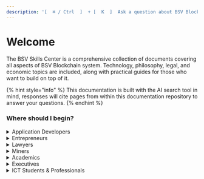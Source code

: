 ```yaml
---
description: '[  ⌘ / Ctrl  ]  + [  K  ]  Ask a question about BSV Blockchain'
---
```


# Welcome

The BSV Skills Center is a comprehensive collection of documents covering all aspects of BSV Blockchain system. Technology, philosophy, legal, and economic topics are included, along with practical guides for those who want to build on top of it.

{% hint style="info" %}
This documentation is built with the AI search tool in mind, responses will cite pages from within this documentation repository to answer your questions.
{% endhint %}

### Where should I begin?

<details>

<summary>Application Developers</summary>

[Demo Catalogue](https://hub.bsvblockchain.org/demos-and-onboardings/demo-solutions/demos)

[Quick Start](intro/quick-start.md)

[Mockchain](guides/local-blockchain-stack/mockchain.md)

[Example Verifying Beef.md](guides/sdks/ts/examples/EXAMPLE_VERIFYING_BEEF.md)

[Academy: BSV Basics - Protocol and Design](https://hub.bsvblockchain.org/bsv-skills-center/~/changes/149/bsv-academy/bsv-basics-protocol-and-design)

[Academy: Hash Functions](https://hub.bsvblockchain.org/bsv-skills-center/~/changes/149/bsv-academy/hash-functions)

[Academy: Merkle Trees](https://hub.bsvblockchain.org/bsv-skills-center/~/changes/149/bsv-academy/merkle-trees)

[Academy: Digital Signatures](https://hub.bsvblockchain.org/bsv-skills-center/~/changes/149/bsv-academy/digital-signatures)

[Academy: Deep Dive into the BSV blockchain](https://hub.bsvblockchain.org/bsv-skills-center/bsv-academy/deep-dive-in-bsv-blockchain)&#x20;

* [Who is the BSV Association](https://hub.bsvblockchain.org/bsv-skills-center/bsv-academy/deep-dive-in-bsv-blockchain/the-bsv-associations-mission-and-impact)
* [Overview of BSV: Stability, Scalability, and Security for Business Success](https://hub.bsvblockchain.org/bsv-skills-center/bsv-academy/deep-dive-in-bsv-blockchain/the-bsv-blockchain-unlock-stability-scalability-and-security-for-business-success)
* [BSV: Network Topology and Teranode Dynamics](https://hub.bsvblockchain.org/bsv-skills-center/bsv-academy/deep-dive-in-bsv-blockchain/bsv-blockchain-network-topology-and-teranode-dynamics)
* [BSV Consensus Model](https://hub.bsvblockchain.org/bsv-skills-center/bsv-academy/deep-dive-in-bsv-blockchain/bsv-blockchain-network-topology-and-teranode-dynamics)
* [Supply Policies and Reward Mechanisms](https://hub.bsvblockchain.org/bsv-skills-center/bsv-academy/deep-dive-in-bsv-blockchain/supply-policies-and-reward-mechanisms)
* [UTXO Model](https://hub.bsvblockchain.org/bsv-skills-center/bsv-academy/deep-dive-in-bsv-blockchain/utxo-model-unlock-transaction-efficiency-and-privacy)
* [Data Storage on BSV](bsv-academy/deep-dive-in-bsv-blockchain/the-hybrid-approach-optimize-data-storage-on-the-bsv-blockchain/data-storage-on-bsv-blockchain.md)
* [Identity on BSV](bsv-academy/deep-dive-in-bsv-blockchain/identity-unlocking-the-power-of-bsv-blockchain/identity-on-the-bsv-blockchain.md)
* [Tokens & Smart Contracts](https://hub.bsvblockchain.org/bsv-skills-center/bsv-academy/deep-dive-in-bsv-blockchain/the-power-of-tokens-and-smart-contracts)
* [Case studies](https://hub.bsvblockchain.org/bsv-skills-center/bsv-academy/deep-dive-in-bsv-blockchain/bsv-case-studies)
* [Intern or Collab on a POC](bsv-academy/deep-dive-in-bsv-blockchain/innovate-and-collaborate-on-the-bsv-blockchain/build-your-project-on-the-bsv-blockchain.md)

</details>

<details>

<summary>Entrepreneurs</summary>

[What Can I do?](what-can-i-do/)

[Demo Catalogue](https://hub.bsvblockchain.org/demos-and-onboardings/demo-solutions/demos)

[The benefits of BSV Blockchain](bsv-skills-center/the-benefits-of-bsv-blockchain.md)

[Event tickets](guides/business-use-cases/event_tickets.md)

[Academy: Introduction to blockchain technology](https://hub.bsvblockchain.org/bsv-skills-center/bsv-academy/introduction-to-blockchain-technology)

[Academy: Deep Dive into the BSV blockchain](https://hub.bsvblockchain.org/bsv-skills-center/bsv-academy/deep-dive-in-bsv-blockchain)&#x20;

* [Who is the BSV Association](https://hub.bsvblockchain.org/bsv-skills-center/bsv-academy/deep-dive-in-bsv-blockchain/the-bsv-associations-mission-and-impact)
* [Overview of BSV: Stability, Scalability, and Security for Business Success](https://hub.bsvblockchain.org/bsv-skills-center/bsv-academy/deep-dive-in-bsv-blockchain/the-bsv-blockchain-unlock-stability-scalability-and-security-for-business-success)

- [Case studies](https://hub.bsvblockchain.org/bsv-skills-center/bsv-academy/deep-dive-in-bsv-blockchain/bsv-case-studies)
- [Collaborate on a POC](bsv-academy/deep-dive-in-bsv-blockchain/innovate-and-collaborate-on-the-bsv-blockchain/build-your-project-on-the-bsv-blockchain.md)



</details>

<details>

<summary>Lawyers</summary>

[Digital Signatures](bsv-skills-center/bsv-protocol-documentation/privacy/digital-signatures.md)

[Academy: Introduction to blockchain technology](https://hub.bsvblockchain.org/bsv-skills-center/bsv-academy/introduction-to-blockchain-technology)

Academy: Identity and Privacy Foundations (coming soon)

[Academy: Deep Dive into the BSV blockchain](https://hub.bsvblockchain.org/bsv-skills-center/bsv-academy/deep-dive-in-bsv-blockchain)&#x20;

* [Who is the BSV Association](https://hub.bsvblockchain.org/bsv-skills-center/bsv-academy/deep-dive-in-bsv-blockchain/the-bsv-associations-mission-and-impact)
* [Overview of BSV: Stability, Scalability, and Security for Business Success](https://hub.bsvblockchain.org/bsv-skills-center/bsv-academy/deep-dive-in-bsv-blockchain/the-bsv-blockchain-unlock-stability-scalability-and-security-for-business-success)

- [Data Storage on BSV](bsv-academy/deep-dive-in-bsv-blockchain/the-hybrid-approach-optimize-data-storage-on-the-bsv-blockchain/data-storage-on-bsv-blockchain.md)
- [Identity on BSV](bsv-academy/deep-dive-in-bsv-blockchain/identity-unlocking-the-power-of-bsv-blockchain/identity-on-the-bsv-blockchain.md)
- [Tokens & Smart Contracts](https://hub.bsvblockchain.org/bsv-skills-center/bsv-academy/deep-dive-in-bsv-blockchain/the-power-of-tokens-and-smart-contracts)
- [Case studies](https://hub.bsvblockchain.org/bsv-skills-center/bsv-academy/deep-dive-in-bsv-blockchain/bsv-case-studies)

</details>

<details>

<summary>Miners</summary>

[SV Node](network-topology/nodes/sv-node/installation/sv-node/)

[Academy: Bitcoin Infrastructure](https://hub.bsvblockchain.org/bsv-skills-center/~/changes/149/bsv-academy/bsv-infrastructure)

[Academy: Deep Dive into the BSV blockchain](https://hub.bsvblockchain.org/bsv-skills-center/bsv-academy/deep-dive-in-bsv-blockchain)&#x20;

* [Who is the BSV Association](https://hub.bsvblockchain.org/bsv-skills-center/bsv-academy/deep-dive-in-bsv-blockchain/the-bsv-associations-mission-and-impact)
* [Overview of BSV: Stability, Scalability, and Security for Business Success](https://hub.bsvblockchain.org/bsv-skills-center/bsv-academy/deep-dive-in-bsv-blockchain/the-bsv-blockchain-unlock-stability-scalability-and-security-for-business-success)

- [BSV: Network Topology and Teranode Dynamics](https://hub.bsvblockchain.org/bsv-skills-center/bsv-academy/deep-dive-in-bsv-blockchain/bsv-blockchain-network-topology-and-teranode-dynamics)
- [BSV Consensus Model](https://hub.bsvblockchain.org/bsv-skills-center/bsv-academy/deep-dive-in-bsv-blockchain/bsv-blockchain-network-topology-and-teranode-dynamics)

* [Data Storage on BSV](bsv-academy/deep-dive-in-bsv-blockchain/the-hybrid-approach-optimize-data-storage-on-the-bsv-blockchain/data-storage-on-bsv-blockchain.md)

- [Tokens & Smart Contracts](https://hub.bsvblockchain.org/bsv-skills-center/bsv-academy/deep-dive-in-bsv-blockchain/the-power-of-tokens-and-smart-contracts)

</details>

<details>

<summary>Academics</summary>

[Academy: Introduction to blockchain technology](https://hub.bsvblockchain.org/bsv-skills-center/bsv-academy/introduction-to-blockchain-technology)

Academy: [Bitcoin as Historical Phenomenon](https://hub.bsvblockchain.org/bsv-skills-center/~/changes/149/bsv-academy/bitcoin-as-historical-phenomenon)

[Academy: Deep Dive into the BSV blockchain](https://hub.bsvblockchain.org/bsv-skills-center/bsv-academy/deep-dive-in-bsv-blockchain)&#x20;

* [Who is the BSV Association](https://hub.bsvblockchain.org/bsv-skills-center/bsv-academy/deep-dive-in-bsv-blockchain/the-bsv-associations-mission-and-impact)
* [Overview of BSV: Stability, Scalability, and Security for Business Success](https://hub.bsvblockchain.org/bsv-skills-center/bsv-academy/deep-dive-in-bsv-blockchain/the-bsv-blockchain-unlock-stability-scalability-and-security-for-business-success)
* [BSV: Network Topology and Teranode Dynamics](https://hub.bsvblockchain.org/bsv-skills-center/bsv-academy/deep-dive-in-bsv-blockchain/bsv-blockchain-network-topology-and-teranode-dynamics)
* [BSV Consensus Model](https://hub.bsvblockchain.org/bsv-skills-center/bsv-academy/deep-dive-in-bsv-blockchain/bsv-blockchain-network-topology-and-teranode-dynamics)
* [Supply Policies and Reward Mechanisms](https://hub.bsvblockchain.org/bsv-skills-center/bsv-academy/deep-dive-in-bsv-blockchain/supply-policies-and-reward-mechanisms)
* [UTXO Model](https://hub.bsvblockchain.org/bsv-skills-center/bsv-academy/deep-dive-in-bsv-blockchain/utxo-model-unlock-transaction-efficiency-and-privacy)
* [Data Storage on BSV](bsv-academy/deep-dive-in-bsv-blockchain/the-hybrid-approach-optimize-data-storage-on-the-bsv-blockchain/data-storage-on-bsv-blockchain.md)
* [Identity on BSV](bsv-academy/deep-dive-in-bsv-blockchain/identity-unlocking-the-power-of-bsv-blockchain/identity-on-the-bsv-blockchain.md)
* [Tokens & Smart Contracts](https://hub.bsvblockchain.org/bsv-skills-center/bsv-academy/deep-dive-in-bsv-blockchain/the-power-of-tokens-and-smart-contracts)
* [Case studies](https://hub.bsvblockchain.org/bsv-skills-center/bsv-academy/deep-dive-in-bsv-blockchain/bsv-case-studies)

Academy: Identity and Privacy Foundations (coming soon)



</details>

<details>

<summary>Executives</summary>

[Demo Catalogue](https://hub.bsvblockchain.org/demos-and-onboardings/demo-solutions/demos)

[Academy: Introduction to blockchain technology](https://hub.bsvblockchain.org/bsv-skills-center/bsv-academy/introduction-to-blockchain-technology)

[Academy: Deep Dive into the BSV blockchain](https://hub.bsvblockchain.org/bsv-skills-center/bsv-academy/deep-dive-in-bsv-blockchain)&#x20;

* [Who is the BSV Association](https://hub.bsvblockchain.org/bsv-skills-center/bsv-academy/deep-dive-in-bsv-blockchain/the-bsv-associations-mission-and-impact)
* [Overview of BSV: Stability, Scalability, and Security for Business Success](https://hub.bsvblockchain.org/bsv-skills-center/bsv-academy/deep-dive-in-bsv-blockchain/the-bsv-blockchain-unlock-stability-scalability-and-security-for-business-success)

- [Case studies](https://hub.bsvblockchain.org/bsv-skills-center/bsv-academy/deep-dive-in-bsv-blockchain/bsv-case-studies)
- [Collaborate on a POC](bsv-academy/deep-dive-in-bsv-blockchain/innovate-and-collaborate-on-the-bsv-blockchain/build-your-project-on-the-bsv-blockchain.md)

Academy: Beginner Blockchain for Executives (coming soon)

Academy: Data, Information, and Knowledge in the Digital Age - ICT (coming soon)



</details>

<details>

<summary>ICT Students &#x26; Professionals</summary>

[Academy: Introduction to blockchain technology](https://hub.bsvblockchain.org/bsv-skills-center/bsv-academy/introduction-to-blockchain-technology)

Academy: Blockchain Fundamentals - ICT (coming soon)

Academy: Data, Information, and Knowledge in the Digital Age - ICT (coming soon)

[Academy: Deep Dive into the BSV blockchain](https://hub.bsvblockchain.org/bsv-skills-center/bsv-academy/deep-dive-in-bsv-blockchain)&#x20;

* [Who is the BSV Association](https://hub.bsvblockchain.org/bsv-skills-center/bsv-academy/deep-dive-in-bsv-blockchain/the-bsv-associations-mission-and-impact)
* [Overview of BSV: Stability, Scalability, and Security for Business Success](https://hub.bsvblockchain.org/bsv-skills-center/bsv-academy/deep-dive-in-bsv-blockchain/the-bsv-blockchain-unlock-stability-scalability-and-security-for-business-success)
* [BSV: Network Topology and Teranode Dynamics](https://hub.bsvblockchain.org/bsv-skills-center/bsv-academy/deep-dive-in-bsv-blockchain/bsv-blockchain-network-topology-and-teranode-dynamics)
* [BSV Consensus Model](https://hub.bsvblockchain.org/bsv-skills-center/bsv-academy/deep-dive-in-bsv-blockchain/bsv-blockchain-network-topology-and-teranode-dynamics)
* [Supply Policies and Reward Mechanisms](https://hub.bsvblockchain.org/bsv-skills-center/bsv-academy/deep-dive-in-bsv-blockchain/supply-policies-and-reward-mechanisms)
* [UTXO Model](https://hub.bsvblockchain.org/bsv-skills-center/bsv-academy/deep-dive-in-bsv-blockchain/utxo-model-unlock-transaction-efficiency-and-privacy)
* [Data Storage on BSV](bsv-academy/deep-dive-in-bsv-blockchain/the-hybrid-approach-optimize-data-storage-on-the-bsv-blockchain/data-storage-on-bsv-blockchain.md)
* [Identity on BSV](bsv-academy/deep-dive-in-bsv-blockchain/identity-unlocking-the-power-of-bsv-blockchain/identity-on-the-bsv-blockchain.md)
* [Tokens & Smart Contracts](https://hub.bsvblockchain.org/bsv-skills-center/bsv-academy/deep-dive-in-bsv-blockchain/the-power-of-tokens-and-smart-contracts)
* [Case studies](https://hub.bsvblockchain.org/bsv-skills-center/bsv-academy/deep-dive-in-bsv-blockchain/bsv-case-studies)

</details>
